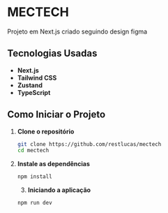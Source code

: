 # MECTECH

Projeto em Next.js criado seguindo design figma

## Tecnologias Usadas

- **Next.js**
- **Tailwind CSS**
- **Zustand** 
- **TypeScript** 

## Como Iniciar o Projeto

1. **Clone o repositório**

   ```bash
   git clone https://github.com/restlucas/mectech
   cd mectech
   ```

2. **Instale as dependências**
   ```bash
   npm install
   ```

   3. **Iniciando a aplicação**
   ```bash
   npm run dev
   ```
